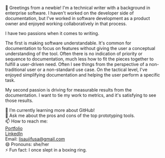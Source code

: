 👋 Greetings from a newbie! I'm a technical writer with a background in enterprise software. I haven't worked on the developer side of documentation, but I've worked in software development as a product owner and enjoyed working collaboratively in that process.<br/>

I have two passions when it comes to writing.<br/>

The first is making software understandable. It's common for documentation to focus on features without giving the user a conceptual understanding of the tool. Often there is no indication of priority or sequence to documentation, much less how to fit the pieces together to fulfill a user-driven need. Often I see things from the perspective of a non-traditional user or a non-standard use case. On the tactical level, I've enjoyed simplifying documentation and helping the user perform a specific task. <br/>

My second passion is driving for measurable results from the documentation. I want to tie my work to metrics, and it's satisfying to see those results.<br/>

🌱 I’m currently learning more about GitHub!<br/>
💬 Ask me about the pros and cons of the top prototyping tools.<br/>
📫 How to reach me:<br/>
[Portfolio](https://www.safigrafi.com)<br/>
[LinkedIn](https://www.linkedin.com/in/lisaujifusa)<br/>
Email: lisaujifusa@gmail.com<br/>
😄 Pronouns: she/her<br/>
⚡ Fun fact: I once slept in a boxing ring.
